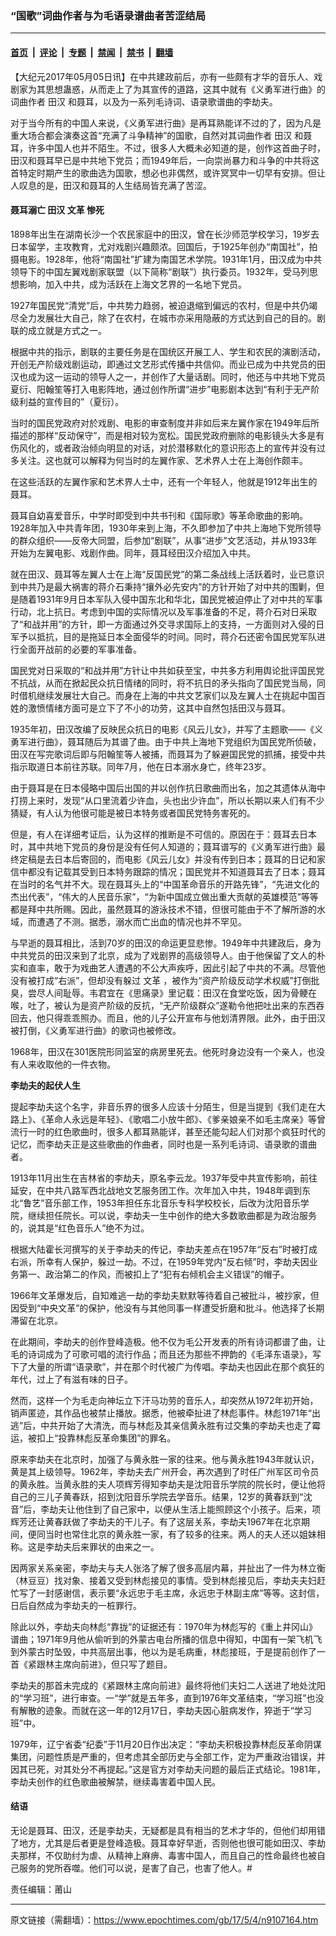 ### “国歌”词曲作者与为毛语录谱曲者苦涩结局

---

#### [首页](../../../..?n9107164) &nbsp;|&nbsp; [评论](../../../../../epoch-comment?n9107164) &nbsp;|&nbsp; [专题](../../../../../epoch-special?n9107164) &nbsp;|&nbsp; [禁闻](../../../../../epoch-news?n9107164) &nbsp;|&nbsp; [禁书](../../../../../books?n9107164) &nbsp;|&nbsp; [翻墙](https://github.com/gfw-breaker/nogfw/blob/master/README.md?n9107164)


<div class="post_content" id="artbody" itemprop="articleBody">
 <!-- article content begin -->
 <p>
  【大纪元2017年05月05日讯】在中共建政前后，亦有一些颇有才华的音乐人、戏剧家为其思想蛊惑，从而走上了为其宣传的道路，这其中就有《义勇军进行曲》的词曲作者
  <ok href="https://www.epochtimes.com/gb/tag/%E7%94%B0%E6%B1%89.html">
   田汉
  </ok>
  和聂耳，以及为一系列毛诗词、语录歌谱曲的李劫夫。
 </p>
 <p>
  对于当今所有的中国人来说，《义勇军进行曲》是再耳熟能详不过的了，因为凡是重大场合都会演奏这首“充满了斗争精神”的国歌，自然对其词曲作者
  <ok href="https://www.epochtimes.com/gb/tag/%E7%94%B0%E6%B1%89.html">
   田汉
  </ok>
  和聂耳，许多中国人也并不陌生。不过，很多人大概未必知道的是，创作这首曲子时，田汉和聂耳早已是中共地下党员；而1949年后，一向崇尚暴力和斗争的中共将这首特定时期产生的歌曲选为国歌，想必也非偶然，或许冥冥中一切早有安排。但让人叹息的是，田汉和聂耳的人生结局皆充满了苦涩。
 </p>
 <h4>
  <strong>
   <ok href="https://www.epochtimes.com/gb/tag/%E8%81%82%E8%80%B3%E6%BA%BA%E4%BA%A1.html">
    聂耳溺亡
   </ok>
   田汉
   <ok href="https://www.epochtimes.com/gb/tag/%E6%96%87%E9%9D%A9.html">
    文革
   </ok>
   惨死
  </strong>
 </h4>
 <p>
  1898年出生在湖南长沙一个农民家庭中的田汉，曾在长沙师范学校学习，19岁去日本留学，主攻教育，尤对戏剧兴趣颇浓。回国后，于1925年创办“南国社”，拍摄电影。1928年，他将“南国社”扩建为南国艺术学院。1931年1月，田汉成为中共领导下的中国左翼戏剧家联盟（以下简称“剧联”）执行委员。1932年，受马列思想影响，加入中共，成为活跃在上海文艺界的一名地下党员。
 </p>
 <p>
  1927年国民党“清党”后，中共势力趋弱，被迫退缩到偏远的农村，但是中共仍竭尽全力发展壮大自己，除了在农村，在城市亦采用隐蔽的方式达到自己的目的。剧联的成立就是方式之一。
 </p>
 <p>
  根据中共的指示，剧联的主要任务是在国统区开展工人、学生和农民的演剧活动，开创无产阶级戏剧运动，即通过文艺形式传播中共信仰。而业已成为中共党员的田汉也成为这一运动的领导人之一，并创作了大量话剧。同时，他还与中共地下党员夏衍、阳翰笙等打入电影阵地，通过创作所谓“进步”电影剧本达到“有利于无产阶级利益的宣传目的”（夏衍）。
 </p>
 <p>
  当时的国民党政府对於戏剧、电影的审查制度并非如后来左翼作家在1949年后所描述的那样“反动保守”，而是相对较为宽松。国民党政府删除的电影镜头大多是有伤风化的，或者政治倾向明显的对话，对於潜移默化的意识形态上的宣传并没有过多关注。这也就可以解释为何当时的左翼作家、艺术界人士在上海创作颇丰。
 </p>
 <p>
  在这些活跃的左翼作家和艺术界人士中，还有一个年轻人，他就是1912年出生的聂耳。
 </p>
 <p>
  聂耳自幼喜爱音乐，中学时即受到中共书刊和《国际歌》等革命歌曲的影响。1928年加入中共青年团，1930年来到上海，不久即参加了中共上海地下党所领导的群众组织——反帝大同盟，后参加“剧联”，从事“进步”文艺活动，并从1933年开始为左翼电影、戏剧作曲。同年，聂耳经田汉介绍加入中共。
 </p>
 <p>
  就在田汉、聂耳等左翼人士在上海“反国民党”的第二条战线上活跃着时，业已意识到中共乃是最大祸害的蒋介石秉持“攘外必先安内”的方针开始了对中共的围剿，但是随着1931年9月日本军队入侵中国东北和华北，国民党被迫停止了对中共的军事行动，北上抗日。考虑到中国的实际情况以及军事准备的不足，蒋介石对日采取了“和战并用”的方针，即一方面通过外交寻求国际上的支持，一方面则对入侵的日军予以抵抗，目的是拖延日本全面侵华的时间。同时，蒋介石还密令国民党军队进行全面开战前的必要的军事准备。
 </p>
 <p>
  国民党对日采取的“和战并用”方针让中共如获至宝，中共多方利用舆论批评国民党不抗战，从而在掀起民众抗日情绪的同时，将不抗日的矛头指向了国民党当局，同时借机继续发展壮大自己。而身在上海的中共文艺家们以及左翼人士在挑起中国百姓的激愤情绪方面可是立下了不小的功劳，这其中自然包括田汉与聂耳。
 </p>
 <p>
  1935年初，田汉改编了反映民众抗日的电影《风云儿女》，并写了主题歌——《义勇军进行曲》，聂耳随后为其谱了曲。由于中共上海地下党组织为国民党所侦破，田汉在写完歌词后即与阳翰笙等人被捕，而聂耳为了躲避国民党的抓捕，接受中共指示取道日本前往苏联。同年7月，他在日本溺水身亡，终年23岁。
 </p>
 <p>
  由于聂耳是在日本侵略中国后出国的并以创作抗日歌曲而出名，加之其遗体从海中打捞上来时，发现“从口里流着少许血，头也出少许血”，所以长期以来人们有不少猜疑，有人认为他很可能是被日本特务或者国民党特务害死的。
 </p>
 <p>
  但是，有人在详细考证后，认为这样的推断是不可信的。原因在于：聂耳去日本时，其中共地下党员的身份是没有任何人知道的；聂耳谱写的《义勇军进行曲》最终定稿是去日本后寄回的，而电影《风云儿女》并没有传到日本；聂耳的日记和家信中都没有记载其受到日本特务跟踪的情况；国民党并不知道聂耳去了日本；聂耳在当时的名气并不大。现在聂耳头上的“中国革命音乐的开路先锋”，“先进文化的杰出代表”，“伟大的人民音乐家”，“为新中国成立做出重大贡献的英雄模范”等等都是拜中共所赐。因此，虽然聂耳的游泳技术不错，但很可能由于不了解所游的水域，而遭遇了不测。据悉，溺水而亡出血的情况也并不罕见。
 </p>
 <p>
  与早逝的聂耳相比，活到70岁的田汉的命运更显悲惨。1949年中共建政后，身为中共党员的田汉来到了北京，成为了戏剧界的高级领导人。由于他保留了文人的朴实和直率，敢于为戏曲艺人遭遇的不公大声疾呼，因此引起了中共的不满。尽管他没有被打成“右派”，但却没有躲过
  <ok href="https://www.epochtimes.com/gb/tag/%E6%96%87%E9%9D%A9.html">
   文革
  </ok>
  ，被作为“资产阶级反动学术权威”打倒批臭，尝尽人间耻辱。韦君宜在《思痛录》里记载：田汉在食堂吃饭，因为骨鲠在喉，吐了，被认为是资产阶级的反抗，“无产阶级群众”遂勒令他把吐出来的东西吞回去，他只得乖乖照办。而且，他的儿子公开宣布与他划清界限。此外，由于田汉被打倒，《义勇军进行曲》的歌词也被修改。
 </p>
 <p>
  1968年，田汉在301医院形同监室的病房里死去。他死时身边没有一个亲人，也没有人来收取他的一件衣物。
 </p>
 <p>
  <strong>
   李劫夫的起伏人生
  </strong>
 </p>
 <p>
  <strong>
  </strong>
  提起李劫夫这个名字，非音乐界的很多人应该十分陌生，但是当提到《我们走在大路上》、《革命人永远是年轻》、《歌唱二小放牛郎》、《爹亲娘亲不如毛主席亲》等曾流行一时的红色歌曲时，很多人都耳熟能详，甚至还能勾起人们对那个疯狂时代的记忆，而李劫夫正是这些歌曲的作曲者，同时也是一系列毛诗词、语录歌的谱曲者。
 </p>
 <p>
  1913年11月出生在吉林省的李劫夫，原名李云龙。1937年受中共宣传影响，前往延安，在中共八路军西北战地文艺服务团工作。次年加入中共，1948年调到东北“鲁艺”音乐部工作，1953年担任东北音乐专科学校校长，后改为沈阳音乐学院，继续担任院长。可以说，李劫夫一生中创作的绝大多数歌曲都是为政治服务的，说其是“红色音乐人”绝不为过。
 </p>
 <p>
  根据大陆霍长河撰写的关于李劫夫的传记，李劫夫差点在1957年“反右”时被打成右派，所幸有人保护，躲过一劫。不过，在1959年党内“反右倾”时，李劫夫因业务第一、政治第二的作风，而被扣上了“犯有右倾机会主义错误”的帽子。
 </p>
 <p>
  1966年文革爆发后，自知难逃一劫的李劫夫默默等待着自己被批斗，被抄家，但因受到“中央文革”的保护，他没有与其他同事一样遭受折磨和批斗。他选择了长期滞留在北京。
 </p>
 <p>
  在此期间，李劫夫的创作登峰造极。他不仅为毛公开发表的所有诗词都谱了曲，让毛的诗词成为了可歌可唱的流行作品；而且还为那些不押韵的《毛泽东语录》，写下了大量的所谓“语录歌”，并在那个时代被广为传唱。李劫夫也因此在那个疯狂的年代，过上了有滋有味的日子。
 </p>
 <p>
  然而，这样一个为毛走向神坛立下汗马功劳的音乐人，却突然从1972年初开始，销声匿迹，其作品也被禁止播放。据悉，他被牵扯进了林彪事件。林彪1971年“出逃”后，中共开始了大清洗，而与林彪及其亲信黄永胜有过交集的李劫夫也走了霉运，被扣上“投靠林彪反革命集团”的罪名。
 </p>
 <p>
  原来李劫夫在北京时，加强了与黄永胜一家的往来。他与黄永胜1943年就认识，黄是其上级领导。1962年，李劫夫去广州开会，再次遇到了时任广州军区司令员的黄永胜。当黄永胜的夫人项辉芳得知李劫夫是沈阳音乐学院的院长时，便让他将自己的三儿子黄春跃，招到沈阳音乐学院去学音乐。结果，12岁的黄春跃到“沈音”后，李劫夫让他住到了自己家中，以便从生活上能照顾这个小孩子。后来，项辉芳还让黄春跃做了李劫夫的干儿子。有了这层关系，李劫夫1967年在北京期间，便同当时也常住北京的黄永胜一家，有了较多的往来。两人的夫人还以姐妹相称。这是李劫夫后来罪状的由来之一。
 </p>
 <p>
  因两家关系亲密，李劫夫与夫人张洛了解了很多高层内幕，并扯出了一件为林立衡（林豆豆）找对象、接着又受到林彪接见的事情。受到林彪接见后，李劫夫夫妇赶忙写了一封感谢信，表示要“永远忠于毛主席，永远忠于林副主席”等等。这封信，日后自然成为李劫夫的一桩罪行。
 </p>
 <p>
  除此以外，李劫夫向林彪“靠拢”的证据还有：1970年为林彪写的《重上井冈山》谱曲；1971年9月他从偷听到的外蒙古电台所播的信息中得知，中国有一架飞机飞到外蒙古时坠毁，中共高层出事，他以为是毛病重，林彪接班，于是提前创作了一首《紧跟林主席向前进》，但只写了题目。
 </p>
 <p>
  李劫夫的那首未完成的《紧跟林主席向前进》最终将他们夫妇二人送进了地处沈阳的“学习班”，进行审查。一“学”就是五年多，直到1976年文革结束，“学习班”也没有解散的迹象。而就在这一年的12月17日，李劫夫因心脏病发作，猝逝于“学习班”中。
 </p>
 <p>
  1979年，辽宁省委“纪委”于11月20日作出决定：“李劫夫积极投靠林彪反革命阴谋集团，问题性质是严重的，但考虑其全部历史与全部工作，定为严重政治错误，并因其已死，对其处分不再提起。”这是官方对李劫夫问题的最后正式结论。1981年，李劫夫创作的红色歌曲被解禁，继续毒害着中国人民。
 </p>
 <h4>
  <strong>
   结语
  </strong>
 </h4>
 <p>
  <strong>
  </strong>
  无论是聂耳、田汉，还是李劫夫，无疑都是具有相当的艺术才华的，但他们却用错了地方，尤其是后者更是登峰造极。聂耳幸好早逝，否则他也很可能如田汉、李劫夫那样，不仅助纣为虐、从精神上麻痹、毒害中国人，而且自己的性命最终也被自己服务的党所吞噬。他们可以说，是害了自己，也害了他人。#
 </p>
 <p>
  责任编辑：莆山
 </p>
 <!-- article content end -->
 <div id="below_article_ad">
 </div>
</div>


---

原文链接（需翻墙）：https://www.epochtimes.com/gb/17/5/4/n9107164.htm